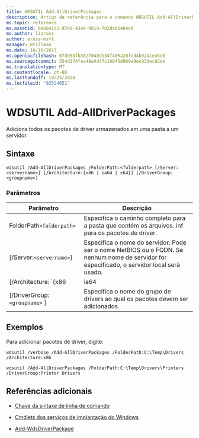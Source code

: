 ```yaml
---
title: WDSUTIL Add-AllDriverPackages
description: Artigo de referência para o comando WDSUTIL Add-AllDriverPackages, que adiciona todos os pacotes de driver armazenados em uma pasta a um servidor.
ms.topic: reference
ms.assetid: ba6641c1-d7e9-43a9-9819-702dad5484ed
ms.author: lizross
author: eross-msft
manager: mtillman
ms.date: 10/16/2017
ms.openlocfilehash: 07d958fb382f040db34f486a28fed4b924ce45d8
ms.sourcegitcommit: 554d274fea48a4d47c19845d969a9ec93dec82de
ms.translationtype: MT
ms.contentlocale: pt-BR
ms.lasthandoff: 10/24/2020
ms.locfileid: "92524651"
---
```

# <a name="wdsutil-add-alldriverpackages"></a>WDSUTIL Add-AllDriverPackages

Adiciona todos os pacotes de driver armazenados em uma pasta a um servidor.

## <a name="syntax"></a>Sintaxe

```
wdsutil /Add-AllDriverPackages /FolderPath:<folderpath> [/Server:<servername>] [/Architecture:{x86 | ia64 | x64}] [/DriverGroup:<groupname>]
```

### <a name="parameters"></a>Parâmetros

| Parâmetro | Descrição |
|--|--|
| FolderPath`<folderpath>` | Especifica o caminho completo para a pasta que contém os arquivos. inf para os pacotes de driver. |
| [/Server:`<servername>`] | Especifica o nome do servidor. Pode ser o nome NetBIOS ou o FQDN. Se nenhum nome de servidor for especificado, o servidor local será usado. |
| [/Architecture: `{x86|ia64|x64}` ] | Especifica o tipo de arquitetura para o pacote de driver. |
| [/DriverGroup: `<groupname>` ] | Especifica o nome do grupo de drivers ao qual os pacotes devem ser adicionados. |

## <a name="examples"></a>Exemplos

Para adicionar pacotes de driver, digite:

```
wdsutil /verbose /Add-AllDriverPackages /FolderPath:C:\Temp\Drivers /Architecture:x86
```

```
wdsutil /Add-AllDriverPackages /FolderPath:C:\Temp\Drivers\Printers /DriverGroup:Printer Drivers
```

## <a name="additional-references"></a>Referências adicionais

- [Chave da sintaxe de linha de comando](command-line-syntax-key.md)

- [Cmdlets dos serviços de implantação do Windows](/powershell/module/wds)

- [Add-WdsDriverPackage](/powershell/module/wds/add-wdsdriverpackage)

